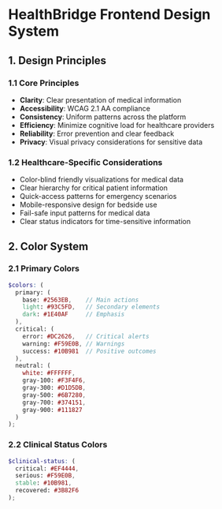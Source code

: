 # HealthBridge Frontend Design System

## 1. Design Principles

### 1.1 Core Principles
- **Clarity**: Clear presentation of medical information
- **Accessibility**: WCAG 2.1 AA compliance
- **Consistency**: Uniform patterns across the platform
- **Efficiency**: Minimize cognitive load for healthcare providers
- **Reliability**: Error prevention and clear feedback
- **Privacy**: Visual privacy considerations for sensitive data

### 1.2 Healthcare-Specific Considerations
- Color-blind friendly visualizations for medical data
- Clear hierarchy for critical patient information
- Quick-access patterns for emergency scenarios
- Mobile-responsive design for bedside use
- Fail-safe input patterns for medical data
- Clear status indicators for time-sensitive information

## 2. Color System

### 2.1 Primary Colors
```scss
$colors: (
  primary: (
    base: #2563EB,    // Main actions
    light: #93C5FD,   // Secondary elements
    dark: #1E40AF     // Emphasis
  ),
  critical: (
    error: #DC2626,   // Critical alerts
    warning: #F59E0B, // Warnings
    success: #10B981  // Positive outcomes
  ),
  neutral: (
    white: #FFFFFF,
    gray-100: #F3F4F6,
    gray-300: #D1D5DB,
    gray-500: #6B7280,
    gray-700: #374151,
    gray-900: #111827
  )
);
```

### 2.2 Clinical Status Colors
```scss
$clinical-status: (
  critical: #EF4444,
  serious: #F59E0B,
  stable: #10B981,
  recovered: #3B82F6
);
```